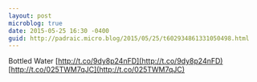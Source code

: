 ```yaml
---
layout: post
microblog: true
date: 2015-05-25 16:30 -0400
guid: http://padraic.micro.blog/2015/05/25/t602934861331050498.html
---
```

Bottled Water [http://t.co/9dy8p24nFD](http://t.co/9dy8p24nFD) [http://t.co/025TWM7qJC](http://t.co/025TWM7qJC)
